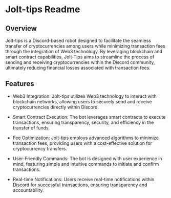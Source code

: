 
# **Jolt-tips Readme**

## **Overview**

Jolt-tips is a Discord-based robot designed to facilitate the seamless transfer of cryptocurrencies among users while minimizing transaction fees through the integration of Web3 technology. By leveraging blockchain and smart contract capabilities, Jolt-Tips aims to streamline the process of sending and receiving cryptocurrencies within the Discord community, ultimately reducing financial losses associated with transaction fees.

## **Features**

* Web3 Integration: Jolt-tips utilizes Web3 technology to interact with blockchain networks, allowing users to securely send and receive cryptocurrencies directly within Discord.

* Smart Contract Execution: The bot leverages smart contracts to execute transactions, ensuring transparency, security, and efficiency in the transfer of funds.

* Fee Optimization: Jolt-tips employs advanced algorithms to minimize transaction fees, providing users with a cost-effective solution for cryptocurrency transfers.

* User-Friendly Commands: The bot is designed with user experience in mind, featuring simple and intuitive commands to initiate and confirm transactions.

* Real-time Notifications: Users receive real-time notifications within Discord for successful transactions, ensuring transparency and accountability.
